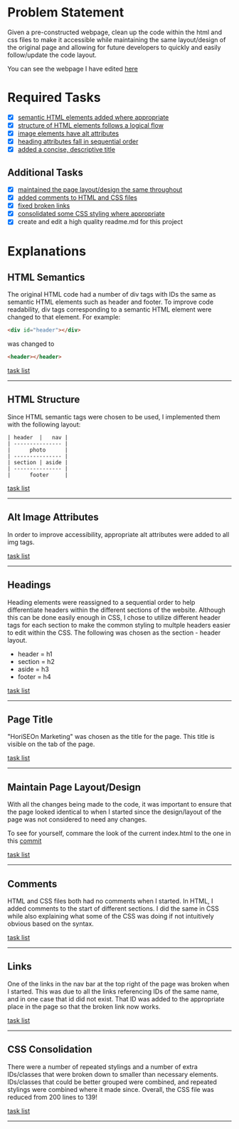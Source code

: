 # Problem Statement
Given a pre-constructed webpage, clean up the code within the html and css files to make it accessible while maintaining the same layout/design of the original page and allowing for future developers to quickly and easily follow/update the code layout.

You can see the webpage I have edited [here](https://thadkingcole.github.io/code_refactor)

# Required Tasks
- [x] [semantic HTML elements added where appropriate](#HTML-Semantics)
- [x] [structure of HTML elements follows a logical flow](#HTML-Structure)
- [x] [image elements have alt attributes](#Alt-Image-Attributes)
- [x] [heading attributes fall in sequential order](#Headings)
- [x] [added a concise, descriptive title](#Page-title)

## Additional Tasks
- [x] [maintained the page layout/design the same throughout](#maintain-page-layout/design)
- [x] [added comments to HTML and CSS files](#comments)
- [x] [fixed broken links](#links)
- [x] [consolidated some CSS styling where appropriate](#CSS-consolidation)
- [x] create and edit a high quality readme.md for this project

# Explanations
## HTML Semantics
The original HTML code had a number of div tags with IDs the same as semantic HTML elements such as header and footer. To improve code readability, div tags corresponding to a semantic HTML element were changed to that element. For example:
```html
<div id="header"></div>
```      
was changed to
```html
<header></header>
```
[task list](#required-tasks)
<hr>

## HTML Structure
Since HTML semantic tags were chosen to be used, I implemented them with the following layout:
```
| header  |   nav |
| --------------- |
|      photo      |
| --------------- |
| section | aside |
| --------------- |
|      footer     |
```
[task list](#required-tasks)
<hr>

## Alt Image Attributes
In order to improve accessibility, appropriate alt attributes were added to all img tags.

[task list](#required-tasks)
<hr>

## Headings
Heading elements were reassigned to a sequential order to help differentiate headers within the different sections of the website. Although this can be done easily enough in CSS, I chose to utilize different header tags for each section to make the common styling to multple headers easier to edit within the CSS. The following was chosen as the section - header layout.
- header = h1
- section = h2
- aside = h3
- footer = h4

[task list](#required-tasks)
<hr>

## Page Title
"HoriSEOn Marketing" was chosen as the title for the page. This title is visible on the tab of the page.

[task list](#required-tasks)
<hr>

## Maintain Page Layout/Design
With all the changes being made to the code, it was important to ensure that the page looked identical to when I started since the design/layout of the page was not considered to need any changes. 

To see for yourself, commare the look of the current index.html to the one in this [commit](#14b8de5991763d99112d8791d4bb5f00d8a7f412)

[task list](#required-tasks)
<hr>

## Comments
HTML and CSS files both had no comments when I started. In HTML, I added comments to the start of different sections. I did the same in CSS while also explaining what some of the CSS was doing if not intuitively obvious based on the syntax.

[task list](#required-tasks)
<hr>

## Links
One of the links in the nav bar at the top right of the page was broken when I started. This was due to all the links referencing  IDs of the same name, and in one case that id did not exist. That ID was added to the appropriate place in the page so that the broken link now works.

[task list](#required-tasks)
<hr>

## CSS Consolidation
There were a number of repeated stylings and a number of extra IDs/classes that were broken down to smaller than necessary elements. IDs/classes that could be better grouped were combined, and repeated stylings were combined where it made since. Overall, the CSS file was reduced from 200 lines to 139!

[task list](#required-tasks)
<hr>